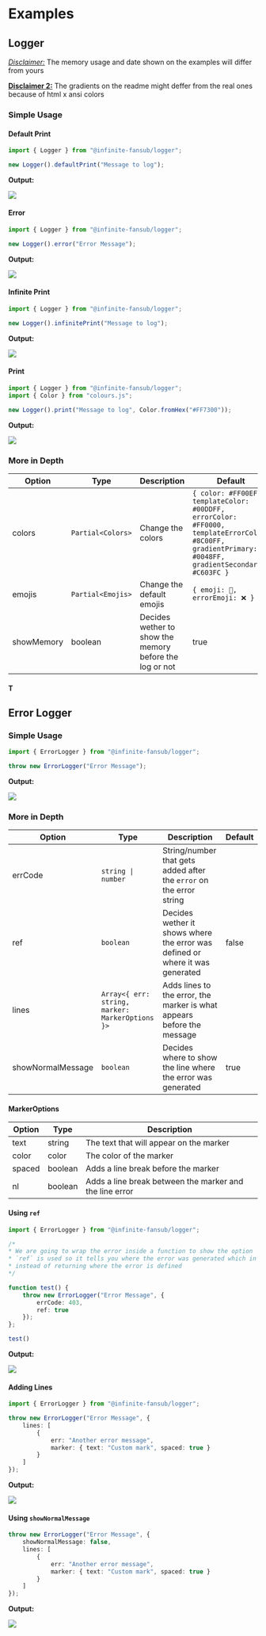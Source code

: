 # Examples

## Logger

<u>*Disclaimer:*</u> The memory usage and date shown on the examples will differ from yours

<u>**Disclaimer 2:**</u> The gradients on the readme might deffer from the real ones because of html x ansi colors

### Simple Usage

#### Default Print

```ts
import { Logger } from "@infinite-fansub/logger";

new Logger().defaultPrint("Message to log");
```

**Output:**

![](imgs/default-log.png)

#### Error

```ts
import { Logger } from "@infinite-fansub/logger";

new Logger().error("Error Message");
```

**Output:**

![](imgs/error-log.png)

#### Infinite Print

```ts
import { Logger } from "@infinite-fansub/logger";

new Logger().infinitePrint("Message to log");
```

**Output:**

![](imgs/infinite-log.png)

#### Print

```ts
import { Logger } from "@infinite-fansub/logger";
import { Color } from "colours.js";

new Logger().print("Message to log", Color.fromHex("#FF7300"));
```

**Output:**

![](imgs/colored-log.png)

### More in Depth

| Option     | Type              | Description                                             | Default                                                                                                                                                  |
| ---------- | ----------------- | ------------------------------------------------------- | -------------------------------------------------------------------------------------------------------------------------------------------------------- |
| colors     | `Partial<Colors>` | Change the colors                                       | ```{ color: #FF00EF, templateColor: #00DDFF, errorColor: #FF0000, templateErrorColor: #8C00FF, gradientPrimary: #0048FF, gradientSecondary: #C603FC }``` |
| emojis     | `Partial<Emojis>` | Change the default emojis                               | ```{ emoji: 💫, errorEmoji: ❌ }```                                                                                                                        |
| showMemory | boolean           | Decides wether to show the memory before the log or not | true                                                                                                                                                     |

#### T

## Error Logger

### Simple Usage

```ts
import { ErrorLogger } from "@infinite-fansub/logger";

throw new ErrorLogger("Error Message");
```

**Output:**

![](imgs/simple-error.png)

### More in Depth

| Option            | Type                                            | Description                                                                   | Default |
| ----------------- | ----------------------------------------------- | ----------------------------------------------------------------------------- | ------- |
| errCode           | `string \| number`                              | String/number that gets added after the `error` on the error string           |         |
| ref               | `boolean`                                       | Decides wether it shows where the error was defined or where it was generated | false   |
| lines             | `Array<{ err: string, marker: MarkerOptions }>` | Adds lines to the error, the marker is what appears before the message        |         |
| showNormalMessage | `boolean`                                       | Decides where to show the line where the error was generated                  | true    |

#### MarkerOptions

| Option | Type    | Description                                             |
| ------ | ------- | ------------------------------------------------------- |
| text   | string  | The text that will appear on the marker                 |
| color  | color   | The color of the marker                                 |
| spaced | boolean | Adds a line break before the marker                     |
| nl     | boolean | Adds a line break between the marker and the line error |

#### Using `ref`

```ts
import { ErrorLogger } from "@infinite-fansub/logger";

/*
* We are going to wrap the error inside a function to show the option `ref`,
* `ref` is used so it tells you where the error was generated which in this case will be the function call
* instead of returning where the error is defined
*/

function test() {
    throw new ErrorLogger("Error Message", {
        errCode: 403,
        ref: true
    });
};

test()
```

**Output:**

![](imgs/ref-error.png)

#### Adding Lines

```ts
import { ErrorLogger } from "@infinite-fansub/logger";

throw new ErrorLogger("Error Message", {
    lines: [
        {
            err: "Another error message",
            marker: { text: "Custom mark", spaced: true }
        }
    ]
});
```

**Output:**

![](imgs/lines-error.png)

#### Using `showNormalMessage`

```ts
throw new ErrorLogger("Error Message", {
    showNormalMessage: false,
    lines: [
        {
            err: "Another error message",
            marker: { text: "Custom mark", spaced: true }
        }
    ]
});
```

**Output:**

![](imgs/show-default-error.png)